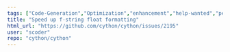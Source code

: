 ```yaml
---
tags: ["Code-Generation","Optimization","enhancement","help-wanted","performance"]
title: "Speed up f-string float formatting"
html_url: "https://github.com/cython/cython/issues/2195"
user: "scoder"
repo: "cython/cython"
---
```


